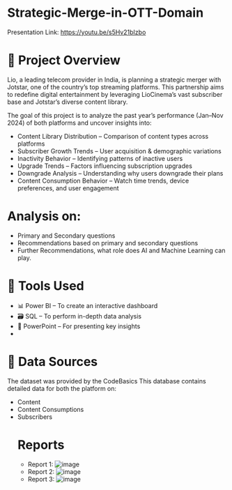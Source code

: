 # Strategic-Merge-in-OTT-Domain
Presentation Link: https://youtu.be/s5Hv21bIzbo 
# 📌 Project Overview
Lio, a leading telecom provider in India, is planning a strategic merger with Jotstar, one of the country’s top streaming platforms. This partnership aims to redefine digital entertainment by leveraging LioCinema’s vast subscriber base and Jotstar’s diverse content library.

The goal of this project is to analyze the past year’s performance (Jan–Nov 2024) of both platforms and uncover insights into:
- Content Library Distribution – Comparison of content types across platforms
- Subscriber Growth Trends – User acquisition & demographic variations
- Inactivity Behavior – Identifying patterns of inactive users
- Upgrade Trends – Factors influencing subscription upgrades
- Downgrade Analysis – Understanding why users downgrade their plans
- Content Consumption Behavior – Watch time trends, device preferences, and user engagement

# Analysis on:
- Primary and Secondary questions
- Recommendations based on primary and secondary questions
- Further Recommendations, what role does AI and Machine Learning can play.

# 🎯 Tools Used
- 📊 Power BI – To create an interactive dashboard
- 🗃️ SQL – To perform in-depth data analysis
- 📑 PowerPoint – For presenting key insights
- 
# 📂 Data Sources
The dataset was provided by the CodeBasics
This database contains detailed data for both the platform on:
- Content
- Content Consumptions
- Subscribers
  # Reports
  - Report 1: ![image](https://github.com/user-attachments/assets/5128341a-483f-4068-94e0-229522c121b4)
  - Report 2: ![image](https://github.com/user-attachments/assets/64be9d14-957c-46de-8b4d-ebeac3ccc777)
  - Report 3: ![image](https://github.com/user-attachments/assets/bc325993-6a8b-4ce9-8e7a-b4f25b973b95)

  


